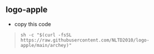 ## logo-apple

- copy this code
> `sh -c "$(curl -fsSL https://raw.githubusercontent.com/NLTD2010/logo-apple/main/archey)"`
